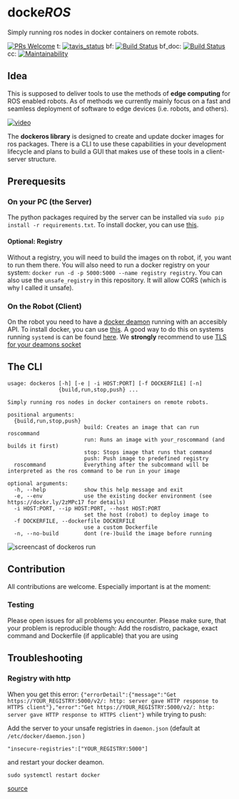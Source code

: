 # docke*ROS*
Simply running ros nodes in docker containers on remote robots.

[![PRs Welcome](https://img.shields.io/badge/PRs-welcome-brightgreen.svg?style=flat-square)](https://github.com/ct2034/dockeROS/compare)
t: [![tavis_status](https://travis-ci.org/ct2034/dockeROS.svg?branch=master)](https://travis-ci.org/ct2034/dockeROS)
bf: [![Build Status](http://build.ros.org/job/Kdev__dockeros__ubuntu_xenial_amd64/badge/icon)](http://build.ros.org/job/Kdev__dockeros__ubuntu_xenial_amd64/)
bf_doc: [![Build Status](http://build.ros.org/buildStatus/icon?job=Kdoc__dockeros__ubuntu_xenial_amd64)](http://build.ros.org/job/Kdoc__dockeros__ubuntu_xenial_amd64/)
cc: [![Maintainability](https://api.codeclimate.com/v1/badges/23f9444fa2a2a1dc3d8c/maintainability)](https://codeclimate.com/github/ct2034/dockeROS/maintainability)

## Idea
This is supposed to deliver tools to use the methods of **edge computing** for ROS enabled robots.
As of methods we currently mainly focus on a fast and seamless deployment of software to edge devices (i.e. robots, and others).

[![video](https://img.youtube.com/vi/Ubdc96GkO3M/1.jpg)](https://www.youtube.com/watch?v=Ubdc96GkO3M)

The **dockeros library** is designed to create and update docker images for ros packages.
There is a CLI to use these capabilities in your development lifecycle and plans to build a GUI that makes use of these tools in a client-server structure.

## Prerequesits
### On your PC (the Server)
The python packages required by the server can be installed via `sudo pip install -r requirements.txt`.
To install docker, you can use [this](https://docs.docker.com/engine/installation/linux/ubuntu/).

#### Optional: Registry
Without a registry, you will need to build the images on th robot, if, you want to run them there.
You will also need to run a docker registry on your system: `docker run -d -p 5000:5000 --name registry registry`. You can also use the `unsafe_registry` in this repository. It will allow CORS (which is why I called it unsafe).

### On the Robot (Client)
On the robot you need to have a [docker deamon](https://docs.docker.com/edge/engine/reference/commandline/dockerd/) running with an accesibly API.
To install docker, you can use [this](https://docs.docker.com/engine/installation/linux/ubuntu/).
A good way to do this on systems running `systemd` is can be found [here](https://www.campalus.com/enable-remote-tcp-connections-to-docker-host-running-ubuntu-15-04/).
We **strongly** recommend to use [TLS for your deamons socket](http://lnr.li/60LYw/)

## The CLI
```
usage: dockeros [-h] [-e | -i HOST:PORT] [-f DOCKERFILE] [-n]
                {build,run,stop,push} ...

Simply running ros nodes in docker containers on remote robots.

positional arguments:
  {build,run,stop,push}
                        build: Creates an image that can run roscommand
                        run: Runs an image with your_roscommand (and builds it first)
                        stop: Stops image that runs that command
                        push: Push image to predefined registry
  roscommand            Everything after the subcommand will be interpreted as the ros command to be run in your image

optional arguments:
  -h, --help            show this help message and exit
  -e, --env             use the existing docker environment (see https://dockr.ly/2zMPc17 for details)
  -i HOST:PORT, --ip HOST:PORT, --host HOST:PORT
                        set the host (robot) to deploy image to
  -f DOCKERFILE, --dockerfile DOCKERFILE
                        use a custom Dockerfile
  -n, --no-build        dont (re-)build the image before running
```

![screencast of dockeros run](https://github.com/ct2034/dockeROS/blob/master/doc/dockeros_run.gif)

## Contribution
All contributions are welcome. Especially important is at the moment:
### Testing
Please open issues for all problems you encounter. Please make sure, that your problem is reproducible though: Add the rosdistro, package, exact command and Dockerfile (if applicable) that you are using

## Troubleshooting
### Registry with http
When you get this error: `{"errorDetail":{"message":"Get https://YOUR_REGISTRY:5000/v2/: http: server gave HTTP response to HTTPS client"},"error":"Get https://YOUR_REGISTRY:5000/v2/: http: server gave HTTP response to HTTPS client"}` while trying to push:

Add the server to your unsafe registries in `daemon.json` (default at `/etc/docker/daemon.json` )
```
"insecure-registries":["YOUR_REGISTRY:5000"]
```
and restart your docker deamon.
```
sudo systemctl restart docker
```
[source](https://stackoverflow.com/questions/49674004/docker-repository-server-gave-http-response-to-https-client#49675214)
